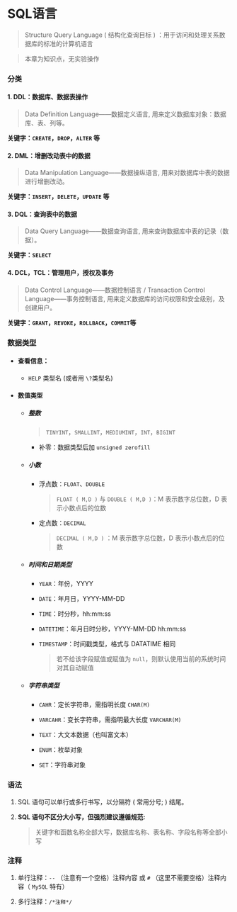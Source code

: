 # SQL语言
> Structure Query Language ( 结构化查询目标 ) ：用于访问和处理关系数据库的标准的计算机语言

> 本章为知识点，无实验操作

### 分类

#### 1. DDL：数据库、数据表操作

> Data Definition Language——数据定义语言, 用来定义数据库对象：数据库、表、列等。

**关键字：`CREATE`，`DROP`，`ALTER` 等**

#### 2. DML：增删改动表中的数据

> Data Manipulation Language——数据操纵语言, 用来对数据库中表的数据进行增删改动。

**关键字：`INSERT`，`DELETE`，`UPDATE` 等**

#### 3. DQL：查询表中的数据

> Data Query Language——数据查询语言, 用来查询数据库中表的记录（数据）。

**关键字：`SELECT`**

#### 4. DCL，TCL：管理用户，授权及事务

> Data Control Language——数据控制语言 / Transaction Control Language——事务控制语言, 用来定义数据库的访问权限和安全级别，及创建用户。

**关键字：`GRANT`，`REVOKE`，`ROLLBACK`，`COMMIT`等**

### 数据类型

+ #### 查看信息：

    + `HELP` 类型名  (或者用  `\?`类型名)

+ #### 数值类型

    + ##### 整数

        > `TINYINT`，`SMALLINT`，`MEDIUMINT`，`INT`，`BIGINT`

        + 补零：数据类型后加 `unsigned zerofill`

    + ##### 小数

        + 浮点数：`FLOAT`、`DOUBLE`
            > `FLOAT ( M,D )` 与 `DOUBLE ( M,D )`：M 表示数字总位数，D 表示小数点后的位数

        + 定点数：`DECIMAL`
            > `DECIMAL ( M,D )` ：M 表示数字总位数，D 表示小数点后的位数

    + ##### 时间和日期类型

        + `YEAR`：年份，YYYY

        + `DATE`：年月日，YYYY-MM-DD

        + `TIME`：时分秒，hh:mm:ss

        + `DATETIME`：年月日时分秒，YYYY-MM-DD hh:mm:ss

        + `TIMESTAMP`：时间戳类型，格式与 DATATIME 相同

            > 若不给该字段赋值或赋值为 `null`，则默认使用当前的系统时间对其自动赋值

    + ##### 字符串类型

        + `CAHR`：定长字符串，需指明长度 `CHAR(M)`

        + `VARCAHR`：变长字符串，需指明最大长度 `VARCHAR(M)`

        + `TEXT`：大文本数据（也叫富文本）

        + `ENUM`：枚举对象

        + `SET`：字符串对象

### 语法

1. SQL 语句可以单行或多行书写，以分隔符 ( 常用分号; ) 结尾。

2. **SQL 语句不区分大小写，但强烈建议遵循规范:**

    > 关键字和函数名称全部大写，数据库名称、表名称、字段名称等全部小写

### 注释

1. 单行注释：`--` （注意有一个空格）注释内容 或 `#` （这里不需要空格）注释内容（ `MySQL` 特有）

2. 多行注释：`/*注释*/`